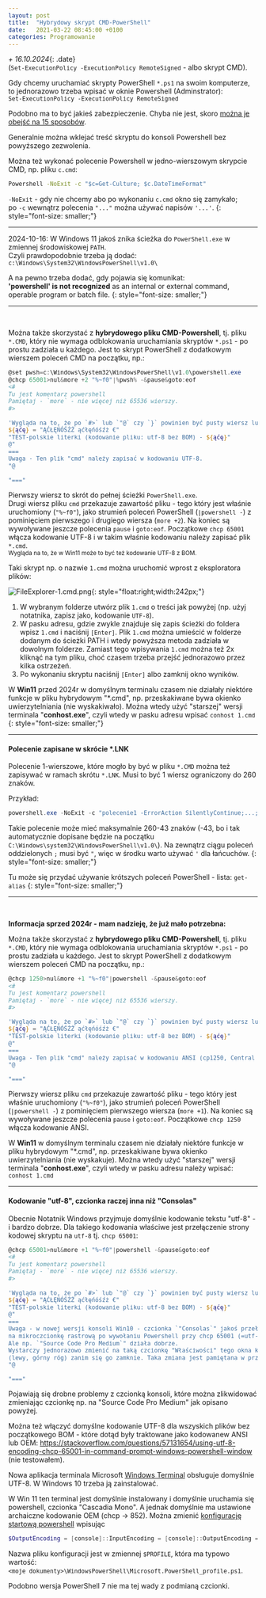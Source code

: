 ```yaml
---
layout: post
title:  "Hybrydowy skrypt CMD-PowerShell"
date:   2021-03-22 08:45:00 +0100
categories: Programowanie
---
```


_+ 16.10.2024_{: .date}  
(`Set-ExecutionPolicy -ExecutionPolicy RemoteSigned` - albo skrypt CMD).
<style>.date{font-size: smaller;color:#828282;}</style>

Gdy chcemy uruchamiać skrypty PowerShell `*.ps1` na swoim komputerze, to jednorazowo trzeba wpisać w oknie Powershell (Adminstrator):  
`Set-ExecutionPolicy -ExecutionPolicy RemoteSigned`

Podobno ma to być jakieś zabezpieczenie. Chyba nie jest, skoro [można je obejść na 15 sposobów](https://blog.netspi.com/15-ways-to-bypass-the-powershell-execution-policy/).

Generalnie można wklejać treść skryptu do konsoli Powershell bez powyższego zezwolenia. 

Można też wykonać polecenie Powershell w jedno-wierszowym skrypcie CMD, np. pliku `c.cmd`:  

````bat
Powershell -NoExit -c "$c=Get-Culture; $c.DateTimeFormat"
````
`-NoExit` - gdy nie chcemy abo po wykonaniu `c.cmd` okno się zamykało;  
po `-c` wewnątrz polecenia  `"..."` można używać napisów `'...'`.
{: style="font-size: smaller;"}

--------

2024-10-16: W Windows 11 jakoś znika ścieżka do `PowerShell.exe` w zmiennej środowiskowej `PATH`.  
Czyli prawdopodobnie trzeba ją dodać: `c:\Windows\System32\WindowsPowerShell\v1.0\`

A na pewno trzeba dodać, gdy pojawia się komunikat:  
**'powershell' is not recognized** as an internal or external command, operable program or batch file.
{: style="font-size: smaller;"}

--------
&nbsp;



Można także skorzystać z **hybrydowego pliku CMD-Powershell**, tj. pliku `*.CMD`, który nie wymaga odblokowania uruchamiania skryptów `*.ps1` - po prostu zadziała u każdego. Jest to skrypt PowerShell z dodatkowym wierszem poleceń CMD na początku, np.: 

````powershell
@set pwsh=c:\Windows\System32\WindowsPowerShell\v1.0\powershell.exe
@chcp 65001>nul&more +2 "%~f0"|%pwsh% -&pause&goto:eof
<#
Tu jest komentarz powershell
Pamiętaj - `more` - nie więcej niż 65536 wierszy.
#>

'Wygląda na to, że po `#>` lub `"@` czy `}` powinien być pusty wiersz lub #...'
${ąćę} = "ĄĆŁĘŃÓŚŹŻ ąćłęńóśźż €" 
"TEST-polskie literki (kodowanie pliku: utf-8 bez BOM) - ${ąćę}" 
@"
===
Uwaga - Ten plik "cmd" należy zapisać w kodowaniu UTF-8.
"@

"==="
````
Pierwszy wiersz to skrót do pełnej ścieżki `PowerShell.exe`.  
Drugi wiersz  pliku `cmd` przekazuje zawartość pliku - tego który jest właśnie uruchomiony (`"%~f0"`), jako strumień poleceń PowerShell (`|powershell -`) z pominięciem pierwszego i drugiego wiersza (`more +2`). Na koniec są wywoływane jeszcze polecenia `pause` i `goto:eof`. Początkowe `chcp 65001` włącza kodowanie UTF-8 i w takim właśnie kodowaniu należy zapisać plik `*.cmd`.  
<small>Wygląda na to, że w Win11 może to być też kodowanie UTF-8 z BOM.</small>

Taki skrypt np. o nazwie `1.cmd` można uruchomić wprost z eksploratora plików:


![FileExplorer-1.cmd.png]({{site.baseurl}}/assets/img/FileExplorer-1.cmd.png "FileExplorer-1.cmd.png"){: style="float:right;width:242px;"} 
1. W wybranym folderze utwórz plik `1.cmd` o treści jak powyżej (np. użyj notatnika, zapisz jako, kodowanie `UTF-8`).
2. W pasku adresu, gdzie zwykle znajduje się zapis ścieżki do foldera wpisz `1.cmd` i naciśnij `[Enter]`. Plik `1.cmd` można umieścić w folderze dodanym do ścieżki PATH i wtedy powyższa metoda zadziała w dowolnym folderze. Zamiast tego wpisywania `1.cmd` można też 2x kliknąć na tym pliku, choć czasem trzeba przejść jednorazowo przez kilka ostrzeżeń.
3. Po wykonaniu skryptu naciśnij `[Enter]` albo zamknij okno wyników.

W **Win11** przed 2024r w domyślnym terminalu czasem nie działały niektóre funkcje w pliku hybrydowym "*.cmd", np. przeskakiwane bywa okienko uwierzytelniania (nie wyskakiwało). Można wtedy użyć "starszej" wersji terminala "**conhost.exe**", czyli wtedy w pasku adresu wpisać
`conhost 1.cmd`
{: style="font-size: smaller;"}

----


#### Polecenie zapisane w skrócie *.LNK

Polecenie 1-wierszowe, które mogło by być w pliku `*.CMD` można też zapisywać w ramach skrótu `*.LNK`. Musi to być 1 wiersz ograniczony do 260 znaków.

Przykład:
````powershell
powershell.exe -NoExit -c "polecenie1 -ErrorAction SilentlyContinue;...;'Zrobione.'"
````
Takie polecenie może mieć maksymalnie 260-43 znaków (-43, bo i tak automatycznie dopisane będzie na początku  
`C:\Windows\system32\WindowsPowerShell\v1.0\`). Na zewnątrz ciągu poleceń oddzielonych `;` musi być `"`, więc w środku warto używać `'` dla łańcuchów.
{: style="font-size: smaller;"}

Tu może się przydać używanie krótszych poleceń PowerShell - lista: `get-alias`
{: style="font-size: smaller;"}




--------
&nbsp;

**Informacja sprzed 2024r - mam nadzieję, że już mało potrzebna:**

Można także skorzystać z **hybrydowego pliku CMD-Powershell**, tj. pliku `*.CMD`, który nie wymaga odblokowania uruchamiania skryptów `*.ps1` - po prostu zadziała u każdego. Jest to skrypt PowerShell z dodatkowym wierszem poleceń CMD na początku, np.: 

````powershell
@chcp 1250>nul&more +1 "%~f0"|powershell -&pause&goto:eof
<#
Tu jest komentarz powershell
Pamiętaj - `more` - nie więcej niż 65536 wierszy.
#>

'Wygląda na to, że po `#>` lub `"@` czy `}` powinien być pusty wiersz lub #...'
${ąćę} = "ĄĆŁĘŃÓŚŹŻ ąćłęńóśźż €" 
"TEST-polskie literki (kodowanie pliku: utf-8 bez BOM) - ${ąćę}" 
@"
===
Uwaga - Ten plik "cmd" należy zapisać w kodowaniu ANSI (cp1250, Central European (Windows)).
"@

"==="
````

Pierwszy wiersz  pliku `cmd` przekazuje zawartość pliku - tego który jest właśnie uruchomiony (`"%~f0"`), jako strumień poleceń PowerShell (`|powershell -`) z pominięciem pierwszego wiersza (`more +1`). Na koniec są wywoływane jeszcze polecenia `pause` i `goto:eof`. Początkowe `chcp 1250` włącza kodowanie ANSI.

W **Win11** w domyślnym terminalu czasem nie działały niektóre funkcje w pliku hybrydowym "*.cmd", np. przeskakiwane bywa okienko uwierzytelniania (nie wyskakuje). Można wtedy użyć "starszej" wersji terminala "**conhost.exe**", czyli wtedy w pasku adresu należy wpisać:
`conhost 1.cmd`

----

#### Kodowanie "utf-8", czcionka raczej inna niż "Consolas"

Obecnie Notatnik Windows przyjmuje domyślnie kodowanie tekstu "utf-8" - i bardzo dobrze.
Dla takiego kodowania właściwe jest przełączenie strony kodowej skryptu na `utf-8` tj. `chcp 65001`:

````powershell
@chcp 65001>nul&more +1 "%~f0"|powershell -&pause&goto:eof
<#
Tu jest komentarz powershell
Pamiętaj - `more` - nie więcej niż 65536 wierszy.
#>

'Wygląda na to, że po `#>` lub `"@` czy `}` powinien być pusty wiersz lub #...'
${ąćę} = "ĄĆŁĘŃÓŚŹŻ ąćłęńóśźż €" 
"TEST-polskie literki (kodowanie pliku: utf-8 bez BOM) - ${ąćę}" 
@"
===
Uwaga - w nowej wersji konsoli Win10 - czcionka `"Consolas`" jakoś przełącza się 
na mikroczcionkę rastrową po wywołaniu Powershell przy chcp 65001 (=utf-8).
Ale np. `"Source Code Pro Medium`" działa dobrze.
Wystarczy jednorazowo zmienić na taką czcionkę "Właściwości" tego okna konsoli 
(lewy, górny róg) zanim się go zamknie. Taka zmiana jest pamiętana w przyszłości.
"@

"==="
````

Pojawiają się drobne problemy z czcionką konsoli, które można zlikwidować zmieniając czcionkę np. na "Source Code Pro Medium" jak opisano powyżej.

Można też włączyć domyślne kodowanie UTF-8 dla wszyskich plików bez początkowego BOM - które dotąd były traktowane jako kodowanew ANSI lub OEM:
<https://stackoverflow.com/questions/57131654/using-utf-8-encoding-chcp-65001-in-command-prompt-windows-powershell-window>
(nie testowałem).

Nowa aplikacja terminala Microsoft [Windows Terminal](https://www.microsoft.com/pl-pl/p/windows-terminal-preview/9n0dx20hk701)
obsługuje domyślnie UTF-8. W Windows 10 trzeba ją zainstalować. 

W Win 11 ten terminal jest domyślnie instalowany i domyślnie uruchamia się powershell, czcionka "Cascadia Mono". A jednak domyślnie ma ustawione archaiczne kodowanie OEM (chcp -> 852). 
Można zmienić [konfigurację startową powershell](https://stackoverflow.com/questions/49476326/displaying-unicode-in-powershell/49481797) wpisując 
```powershell
$OutputEncoding = [console]::InputEncoding = [console]::OutputEncoding = New-Object System.Text.UTF8Encoding
```

Nazwa pliku konfiguracji jest w zmiennej `$PROFILE`, która ma typowo wartość: `<moje dokumenty>\WindowsPowerShell\Microsoft.PowerShell_profile.ps1`.

Podobno wersja PowerShell 7 nie ma tej wady z podmianą czcionki.


<style> code {font-size: smaller;} </style>

<!-- {% unless jekyll.environment %} -->
<script>

(function() {
  const images = document.getElementsByTagName('img'); 
  for(let i = 0; i < images.length; i++) {
    images[i].src = images[i].src.replace('%7B%7Bsite.baseurl%7D%7D','..');
  } //{{site.baseurl}} - without spaces!  
})();

</script>
<!-- {% endunless %} -->
